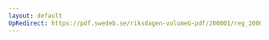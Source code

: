 ```yaml
---
layout: default
UpRedirect: https://pdf.swedeb.se/riksdagen-volumeG-pdf/200001/reg_200001/reg_200001_0126.pdf
---
```

